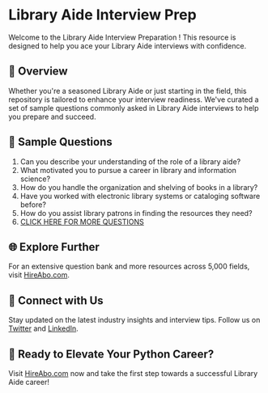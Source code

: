# Library Aide Interview Prep

Welcome to the Library Aide Interview Preparation ! This resource is designed to help you ace your Library Aide interviews with confidence.

## 🚀 Overview

Whether you're a seasoned Library Aide or just starting in the field, this repository is tailored to enhance your interview readiness. We've curated a set of sample questions commonly asked in Library Aide interviews to help you prepare and succeed.

## 📝 Sample Questions

1. Can you describe your understanding of the role of a library aide?
2. What motivated you to pursue a career in library and information science?
3. How do you handle the organization and shelving of books in a library?
4. Have you worked with electronic library systems or cataloging software before?
5. How do you assist library patrons in finding the resources they need?
6. [CLICK HERE FOR MORE QUESTIONS](https://hireabo.com/job/18_0_33/Library%20Aide)

## 🌐 Explore Further

For an extensive question bank and more resources across 5,000 fields, visit [HireAbo.com](https://www.hireabo.com).

## 📱 Connect with Us

Stay updated on the latest industry insights and interview tips. Follow us on [Twitter](https://twitter.com/hireabo) and [LinkedIn](https://www.linkedin.com/in/hire-abo-3609972a8/).

## 🚀 Ready to Elevate Your Python Career?

Visit [HireAbo.com](https://www.hireabo.com) now and take the first step towards a successful Library Aide career!